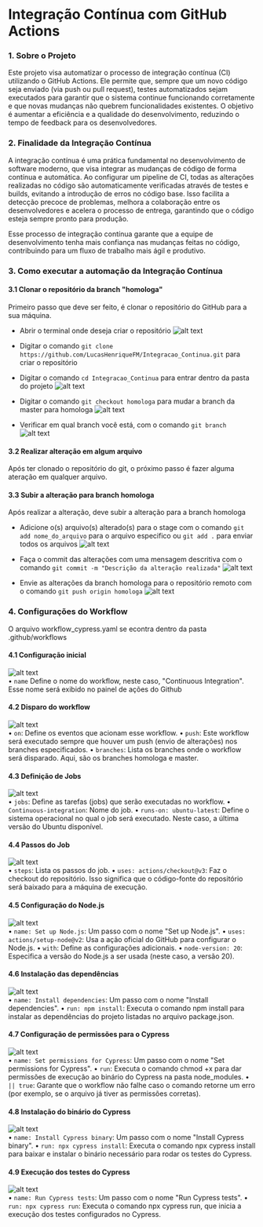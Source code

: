# Integração Contínua com GitHub Actions


### 1. Sobre o Projeto
Este projeto visa automatizar o processo de integração contínua (CI) utilizando o GitHub Actions. Ele permite que, sempre que um novo código seja enviado (via push ou pull request), testes automatizados sejam executados para garantir que o sistema continue funcionando corretamente e que novas mudanças não quebrem funcionalidades existentes. O objetivo é aumentar a eficiência e a qualidade do desenvolvimento, reduzindo o tempo de feedback para os desenvolvedores.


### 2. Finalidade da Integração Contínua
A integração contínua é uma prática fundamental no desenvolvimento de software moderno, que visa integrar as mudanças de código de forma contínua e automática. Ao configurar um pipeline de CI, todas as alterações realizadas no código são automaticamente verificadas através de testes e builds, evitando a introdução de erros no código base. Isso facilita a detecção precoce de problemas, melhora a colaboração entre os desenvolvedores e acelera o processo de entrega, garantindo que o código esteja sempre pronto para produção.

Esse processo de integração contínua garante que a equipe de desenvolvimento tenha mais confiança nas mudanças feitas no código, contribuindo para um fluxo de trabalho mais ágil e produtivo.

### 3. Como executar a automação da Integração Contínua

#### 3.1 Clonar o repositório da branch "homologa"
Primeiro passo que deve ser feito, é clonar o repositório do GitHub para a sua máquina.

- Abrir o terminal onde deseja criar o repositório
![alt text](image_readme/image.png)        

- Digitar o comando `git clone https://github.com/LucasHenriqueFM/Integracao_Continua.git` para criar o repositório

- Digitar o comando `cd Integracao_Continua` para entrar dentro da pasta do projeto
![alt text](image_readme/image-1.png)       

- Digitar o comando `git checkout homologa` para mudar a branch da master para homologa
![alt text](image_readme/image-2.png)     

- Verificar em qual branch você está, com o comando `git branch`
![alt text](image_readme/image-3.png)     

#### 3.2 Realizar alteração em algum arquivo
Após ter clonado o repositório do git, o próximo passo é fazer alguma ateração em qualquer arquivo.

#### 3.3 Subir a alteração para branch homologa
Após realizar a alteração, deve subir a alteração para a branch homologa

- Adicione o(s) arquivo(s) alterado(s) para o stage com o comando `git add nome_do_arquivo` para o arquivo especifico ou `git add .` para enviar todos os arquivos
![alt text](image_readme/image-4.png)    

- Faça o commit das alterações com uma mensagem descritiva com o comando `git commit -m "Descrição da alteração realizada"`
![alt text](image_readme/image-5.png)    

- Envie as alterações da branch homologa para o repositório remoto com o comando `git push origin homologa`
![alt text](image_readme/image-6.png)    


### 4. Configurações do Workflow
O arquivo workflow_cypress.yaml se econtra dentro da pasta .github/workflows

#### 4.1 Configuração inicial
 ![alt text](image_readme/image-7.png)       
• `name` Define o nome do workflow, neste caso, "Continuous Integration". Esse nome será exibido no painel de ações do Github


#### 4.2 Disparo do workflow
 ![alt text](image_readme/image-8.png)       
• `on`: Define os eventos que acionam esse workflow.
• `push`: Este workflow será executado sempre que houver um push (envio de alterações) nos branches especificados.
• `branches`: Lista os branches onde o workflow será disparado. Aqui, são os branches homologa e master.

#### 4.3 Definição de Jobs
![alt text](image_readme/image-9.png)        
• `jobs`: Define as tarefas (jobs) que serão executadas no workflow.
• `Continuous-integration`: Nome do job.
• `runs-on: ubuntu-latest`: Define o sistema operacional no qual o job será executado. Neste caso, a última versão do Ubuntu disponível.

#### 4.4 Passos do Job
![alt text](image_readme/image-10.png)           
• `steps`: Lista os passos do job.
• `uses: actions/checkout@v3`: Faz o checkout do repositório. Isso significa que o código-fonte do repositório será baixado para a máquina de execução.

#### 4.5 Configuração do Node.js
![alt text](image_readme/image-11.png)        
• `name: Set up Node.js`: Um passo com o nome "Set up Node.js".
• `uses: actions/setup-node@v2`: Usa a ação oficial do GitHub para configurar o Node.js.
• `with`: Define as configurações adicionais.
• `node-version: 20`: Especifica a versão do Node.js a ser usada (neste caso, a versão 20).

#### 4.6 Instalação das dependências
![alt text](image_readme/image-12.png)          
• `name: Install dependencies`: Um passo com o nome "Install dependencies".
• `run: npm install`: Executa o comando npm install para instalar as dependências do projeto listadas no arquivo package.json.

#### 4.7 Configuração de permissões para o Cypress
![alt text](image_readme/image-13.png)         
• `name: Set permissions for Cypress`: Um passo com o nome "Set permissions for Cypress".
• `run`: Executa o comando chmod +x para dar permissões de execução ao binário do Cypress na pasta node_modules.
• `|| true`: Garante que o workflow não falhe caso o comando retorne um erro (por exemplo, se o arquivo já tiver as permissões corretas).

#### 4.8 Instalação do binário do Cypress
![alt text](image_readme/image-14.png)       
• `name: Install Cypress binary`: Um passo com o nome "Install Cypress binary".
• `run: npx cypress install`: Executa o comando npx cypress install para baixar e instalar o binário necessário para rodar os testes do Cypress.

#### 4.9 Execução dos testes do Cypress
![alt text](image_readme/image-15.png)       
• `name: Run Cypress tests`: Um passo com o nome "Run Cypress tests".
• `run: npx cypress run`: Executa o comando npx cypress run, que inicia a execução dos testes configurados no Cypress.
